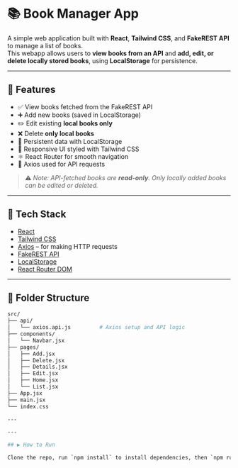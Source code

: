 # 📚 Book Manager App

A simple web application built with **React**, **Tailwind CSS**, and **FakeREST API** to manage a list of books.  
This webapp allows users to **view books from an API** and **add, edit, or delete locally stored books**, using **LocalStorage** for persistence.

---

## 🚀 Features

- ✅ View books fetched from the FakeREST API
- ➕ Add new books (saved in LocalStorage)
- ✏️ Edit existing **local books only**
- ❌ Delete **only local books**
- 💾 Persistent data with LocalStorage
- 🎨 Responsive UI styled with Tailwind CSS
- ⚛️ React Router for smooth navigation
- 🔁 Axios used for API requests

> ⚠️ *Note: API-fetched books are **read-only**. Only locally added books can be edited or deleted.*

---

## 🔧 Tech Stack

- [React](https://reactjs.org/)
- [Tailwind CSS](https://tailwindcss.com/)
- [Axios](https://axios-http.com/) – for making HTTP requests
- [FakeREST API](https://fakerestapi.azurewebsites.net/)
- [LocalStorage](https://developer.mozilla.org/en-US/docs/Web/API/Window/localStorage)
- [React Router DOM](https://reactrouter.com/en/main)

---

## 📁 Folder Structure

```bash
src/
├── api/
│   └── axios.api.js         # Axios setup and API logic
├── components/
│   └── Navbar.jsx
├── pages/
│   ├── Add.jsx
│   ├── Delete.jsx
│   ├── Details.jsx
│   ├── Edit.jsx
│   ├── Home.jsx
│   └── List.jsx
├── App.jsx
├── main.jsx
└── index.css

---

---

## ▶️ How to Run

Clone the repo, run `npm install` to install dependencies, then `npm run dev` to start the development server at `http://localhost:5173`.


